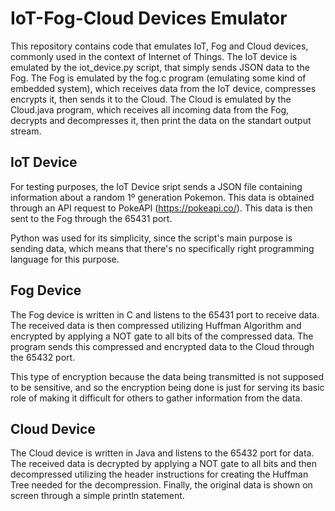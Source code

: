 # IoT-Fog-Cloud Devices Emulator 

This repository contains code that emulates IoT, Fog and Cloud devices, commonly used in the context of Internet of Things. The IoT device is emulated by the iot_device.py script, that simply sends JSON data to the Fog. The Fog is emulated by the fog.c program (emulating some kind of embedded system), which receives data from the IoT device, compresses encrypts it, then sends it to the Cloud. The Cloud is emulated by the Cloud.java program, which receives all incoming data from the Fog, decrypts and decompresses it, then print the data on the standart output stream.

## IoT Device

For testing purposes, the IoT Device sript sends a JSON file containing information about a random 1º generation Pokemon. This data is obtained through an API request to PokeAPI (https://pokeapi.co/). This data is then sent to the Fog through the 65431 port.

Python was used for its simplicity, since the script's main purpose is sending data, which means that there's no specifically right programming language for this purpose.

## Fog Device

The Fog device is written in C and listens to the 65431 port to receive data. The received data is then compressed utilizing Huffman Algorithm and encrypted by applying a NOT gate to all bits of the compressed data. The program sends this compressed and encrypted data to the Cloud through the 65432 port.

This type of encryption because the data being transmitted is not supposed to be sensitive, and so the encryption being done is just for serving its basic role of making it difficult for others to gather information from the data. 

## Cloud Device

The Cloud device is written in Java and listens to the 65432 port for data. The received data is decrypted by applying a NOT gate to all bits and then decompressed utilizing the header instructions for creating the Huffman Tree needed for the decompression. Finally, the original data is shown on screen through a simple println statement.

